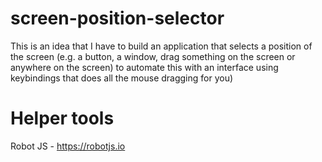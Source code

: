 # screen-position-selector
This is an idea that I have to build an application that selects a position of the screen (e.g. a button, a window, drag something on the screen or anywhere on the screen) to automate this with an interface using keybindings that does all the mouse dragging for you)

# Helper tools
Robot JS - https://robotjs.io
